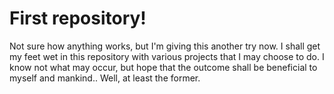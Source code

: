 # First repository!
Not sure how anything works, but I'm giving this another try now.
I shall get my feet wet in this repository with various projects that I may choose to do. I know not what may occur, but hope that the outcome shall be beneficial to myself and mankind.. Well, at least the former.
